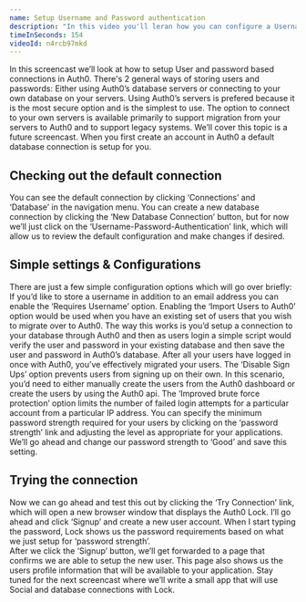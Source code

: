 ```yaml
---
name: Setup Username and Password authentication
description: "In this video you'll leran how you can configure a Username and Password authentication with users stored in Auth0's database"
timeInSeconds: 154
videoId: n4rcb97mkd
---
```

In this screencast we’ll look at how to setup User and password based connections in Auth0.
There's 2 general ways of storing users and passwords:
Either using Auth0’s database servers or connecting to your own database on your servers.
Using Auth0’s servers is prefered because it is the most secure option and is the simplest to use. 
The option to connect to your own servers is available primarily to support migration from your servers to Auth0 and to support legacy systems.  We’ll cover this topic is a future screencast.
When you first create an account in Auth0 a default database connection is setup for you.

## Checking out the default connection
You can see the default connection by clicking ‘Connections’ and ‘Database’ in the navigation menu. You can create a new database connection by clicking the ‘New Database Connection’ button, but for now we’ll just click on the ‘Username-Password-Authentication’ link, which will allow us to review the default configuration and make changes if desired. 

## Simple settings & Configurations

There are just a few simple configuration options which will go over briefly:
If you’d like to store a username in addition to an email address you can enable the ‘Requires Username’ option.
Enabling the ‘Import Users to Auth0’ option would be used when you have an existing set of users that you wish to migrate over to Auth0.  The way this works is you’d setup a connection to your database through Auth0 and then as users login a simple script would verify the user and password in your existing database and then save the user and password in Auth0’s database.  After all your users have logged in once with Auth0, you’ve effectively migrated your users.
The ‘Disable Sign Ups’ option prevents users from signing up on their own. In this scenario, you’d need to either manually create the users from the Auth0 dashboard or create the users by using the Auth0 api.
The ‘Improved brute force protection’ option limits the number of failed login attempts for a particular account from a particular IP address.
You can specify the minimum password strength required for your users by clicking on the ‘password strength’ link and adjusting the level as appropriate for your applications.  We’ll go ahead and change our password strength to ‘Good’ and save this setting.

## Trying the connection 
Now we can go ahead and test this out by clicking the ‘Try Connection’ link, which will open a new browser window that displays the Auth0 Lock. 
I’ll go ahead and click ‘Signup’ and create a new user account.  When I start typing the password,  Lock shows us the password requirements based on what we just setup for ‘password strength’.  
After we click the ‘Signup’ button, we’ll get forwarded to a page that confirms we are able to setup the new user.  This page also shows us the users profile information that will be available to your application.
Stay tuned for the next screencast where we’ll write a small app that will use Social and database connections with Lock.
